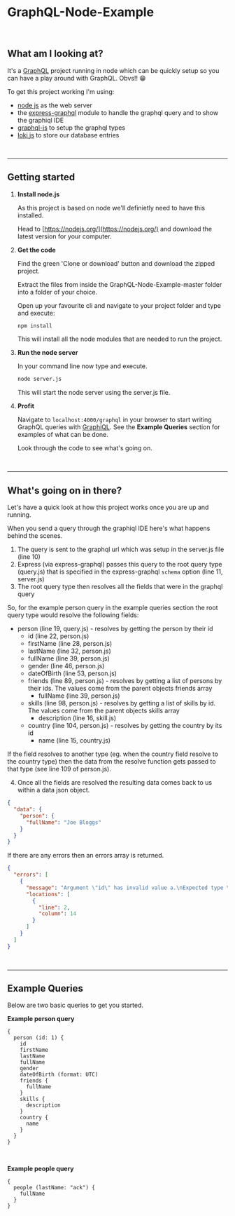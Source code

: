 # GraphQL-Node-Example
<br/>

## What am I looking at?

It's a [GraphQL](http://graphql.org/) project running in node which can be quickly setup so you can have a play around with GraphQL. Obvs!! :grin:

To get this project working I'm using:
* [node js](https://nodejs.org) as the web server
* the [express-graphql](https://github.com/graphql/express-graphql) module to handle the graphql query and to show the graphiql IDE
* [graphql-js](https://github.com/graphql/graphql-js) to setup the graphql types
* [loki js](https://github.com/techfort/LokiJS) to store our database entries 

<br/>

----

## Getting started

1. **Install node.js**
  
    As this project is based on node we'll definietly need to have this installed.

    Head to [https://nodejs.org/](https://nodejs.org/) and download the latest version for your computer.

2. **Get the code**

    Find the green 'Clone or download' button and download the zipped project.

    Extract the files from inside the GraphQL-Node-Example-master folder into a folder of your choice.

    Open up your favourite cli and navigate to your project folder and type and execute:

    ```cmd
    npm install
    ```

    This will install all the node modules that are needed to run the project.

3. **Run the node server**

    In your command line now type and execute.

    ```cmd
    node server.js
    ```

    This will start the node server using the server.js file.

4. **Profit**

    Navigate to ```localhost:4000/graphql``` in your browser to start writing GraphQL queries with [GraphiQL](https://github.com/graphql/graphiql). See the **Example Queries** section for examples of what can be done. 

    Look through the code to see what's going on.

<br/>

----

## What's going on in there?

Let's have a quick look at how this project works once you are up and running.

When you send a query through the graphiql IDE here's what happens behind the scenes.

1. The query is sent to the graphql url which was setup in the server.js file (line 10)
2. Express (via express-graphql) passes this query to the root query type (query.js) that is specified in the express-graphql ```schema``` option (line 11, server.js)
3. The root query type then resolves all the fields that were in the graphql query 

  So, for the example person query in the example queries section the root query type would resolve the following fields:

  * person (line 19, query.js) - resolves by getting the person by their id
    * id (line 22, person.js)
    * firstName (line 28, person.js)
    * lastName (line 32, person.js)
    * fullName (line 39, person.js)
    * gender (line 46, person.js)
    * dateOfBirth (line 53, person.js)
    * friends (line 89, person.js) - resolves by getting a list of persons by their ids. The values come from the parent objects friends array
      * fullName (line 39, person.js)
    * skills (line 98, person.js) - resolves by getting a list of skills by id. The values come from the parent objects skills array
      * description (line 16, skill.js)
    * country (line 104, person.js) - resolves by getting the country by its id
      * name (line 15, country.js)

  If the field resolves to another type (eg. when the country field resolve to the country type) then the data from the resolve function gets passed to that type (see line 109 of person.js).

4. Once all the fields are resolved the resulting data comes back to us within a data json object. 

  ```json 
  {
    "data": {
      "person": {
        "fullName": "Joe Bloggs"
      }
    }
  }
  ```

  If there are any errors then an errors array is returned.

  ```json
  {
    "errors": [
      {
        "message": "Argument \"id\" has invalid value a.\nExpected type \"Int\", found a.",
        "locations": [
          {
            "line": 2,
            "column": 14
          }
        ]
      }
    ]
  }
  ```

<br/>

----

## Example Queries

Below are two basic queries to get you started.

**Example person query**

```
{
  person (id: 1) {
    id
    firstName
    lastName
    fullName
    gender
    dateOfBirth (format: UTC)
    friends {
      fullName
    }
    skills {
      description
    }
    country {
      name
    }
  }
}
```

<br/>

**Example people query**

```
{
  people (lastName: "ack") {
    fullName
  }
}
```
